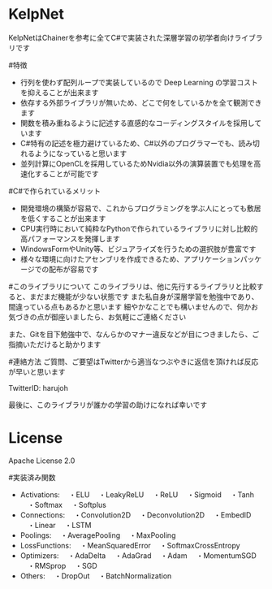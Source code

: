 # KelpNet
KelpNetはChainerを参考に全てC#で実装された深層学習の初学者向けライブラリです


#特徴
- 行列を使わず配列ループで実装しているので Deep Learning の学習コストを抑えることが出来ます
- 依存する外部ライブラリが無いため、どこで何をしているかを全て観測できます
- 関数を積み重ねるように記述する直感的なコーディングスタイルを採用しています
- C#特有の記述を極力避けているため、C#以外のプログラマーでも、読み切れるようになっていると思います
- 並列計算にOpenCLを採用しているためNvidia以外の演算装置でも処理を高速化することが可能です

#C#で作られているメリット
- 開発環境の構築が容易で、これからプログラミングを学ぶ人にとっても敷居を低くすることが出来ます
- CPU実行時において純粋なPythonで作られているライブラリに対し比較的高パフォーマンスを発揮します
- WindowsFormやUnity等、ビジュアライズを行うための選択肢が豊富です
- 様々な環境に向けたアセンブリを作成できるため、アプリケーションパッケージでの配布が容易です

#このライブラリについて
このライブラリは、他に先行するライブラリと比較すると、まだまだ機能が少ない状態です
また私自身が深層学習を勉強中であり、間違っている点もあるかと思います
細やかなことでも構いませんので、何かお気づきの点が御座いましたら、お気軽にご連絡ください

また、Gitを目下勉強中で、なんらかのマナー違反などが目につきましたら、ご指摘いただけると助かります


#連絡方法
ご質問、ご要望はTwitterから適当なつぶやきに返信を頂ければ反応が早いと思います

TwitterID: harujoh


最後に、このライブラリが誰かの学習の助けになれば幸いです


# License
Apache License 2.0


#実装済み関数
- Activations:
　・ELU
　・LeakyReLU
　・ReLU
　・Sigmoid
　・Tanh
　・Softmax
　・Softplus
- Connections:
　・Convolution2D
　・Deconvolution2D
　・EmbedID
　・Linear
　・LSTM
- Poolings:
　・AveragePooling
　・MaxPooling
- LossFunctions:
　・MeanSquaredError
　・SoftmaxCrossEntropy
- Optimizers:
　・AdaDelta
　・AdaGrad
　・Adam
　・MomentumSGD
　・RMSprop
　・SGD
- Others:
　・DropOut
　・BatchNormalization
